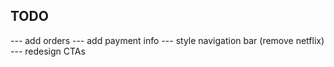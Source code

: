 ## TODO

--- add orders
--- add payment info
--- style navigation bar (remove netflix)
--- redesign CTAs
